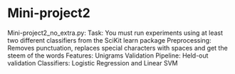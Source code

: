# Mini-project2

Mini-project2_no_extra.py:
Task: You must run experiments using at least two different classifiers from the SciKit learn package
Preprocessing: Removes punctuation, replaces special characters with spaces and get the steem of the words
Features: Unigrams
Validation Pipeline: Held-out validation
Classifiers: Logistic Regression and Linear SVM
